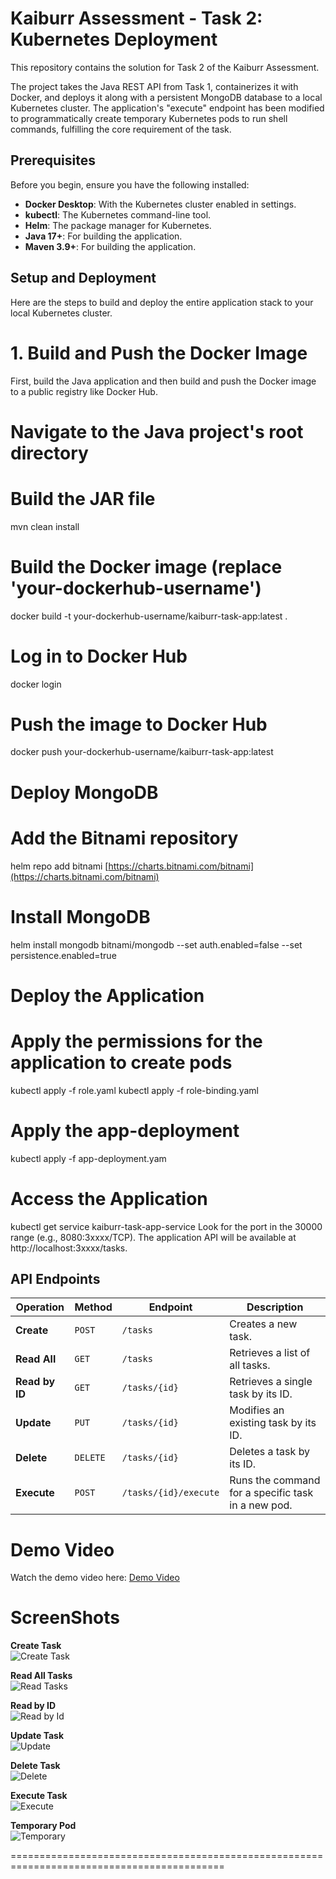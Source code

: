 # Kaiburr Assessment - Task 2: Kubernetes Deployment

This repository contains the solution for Task 2 of the Kaiburr Assessment.

The project takes the Java REST API from Task 1, containerizes it with Docker, and deploys it along with a persistent MongoDB database to a local Kubernetes cluster. The application's "execute" endpoint has been modified to programmatically create temporary Kubernetes pods to run shell commands, fulfilling the core requirement of the task.

## Prerequisites

Before you begin, ensure you have the following installed:
* **Docker Desktop**: With the Kubernetes cluster enabled in settings.
* **kubectl**: The Kubernetes command-line tool.
* **Helm**: The package manager for Kubernetes.
* **Java 17+**: For building the application.
* **Maven 3.9+**: For building the application.

## Setup and Deployment

Here are the steps to build and deploy the entire application stack to your local Kubernetes cluster.
# 1. Build and Push the Docker Image
First, build the Java application and then build and push the Docker image to a public registry like Docker Hub.

# Navigate to the Java project's root directory

# Build the JAR file
mvn clean install

# Build the Docker image (replace 'your-dockerhub-username')
docker build -t your-dockerhub-username/kaiburr-task-app:latest .

# Log in to Docker Hub
docker login

# Push the image to Docker Hub
docker push your-dockerhub-username/kaiburr-task-app:latest

# Deploy MongoDB
# Add the Bitnami repository
helm repo add bitnami [https://charts.bitnami.com/bitnami](https://charts.bitnami.com/bitnami)

# Install MongoDB
helm install mongodb bitnami/mongodb --set auth.enabled=false --set persistence.enabled=true

# Deploy the Application

# Apply the permissions for the application to create pods
kubectl apply -f role.yaml
kubectl apply -f role-binding.yaml

# Apply the app-deployment 
kubectl apply -f app-deployment.yam

# Access the Application
kubectl get service kaiburr-task-app-service
Look for the port in the 30000 range (e.g., 8080:3xxxx/TCP). The application API will be available at http://localhost:3xxxx/tasks.

## API Endpoints

| Operation  | Method | Endpoint                    | Description                                       |
|------------|--------|-----------------------------|---------------------------------------------------|
| **Create** | `POST` | `/tasks`                    | Creates a new task.                               |
| **Read All** | `GET`  | `/tasks`                  | Retrieves a list of all tasks.                    |
| **Read by ID** | `GET`  | `/tasks/{id}`           | Retrieves a single task by its ID.                |
| **Update** | `PUT`  | `/tasks/{id}`               | Modifies an existing task by its ID.              |
| **Delete** | `DELETE` | `/tasks/{id}`             | Deletes a task by its ID.                         |
| **Execute** | `POST` | `/tasks/{id}/execute`      | Runs the command for a specific task in a new pod.|


# Demo Video
Watch the demo video here: [Demo Video](https://drive.google.com/file/d/13q9KY-LN0mhZe18JysmYZdZxeqfs_pER/view?usp=sharing)



# ScreenShots

**Create Task**  
![Create Task](screenshots/dk_postman/create_task.png)

**Read All Tasks**  
![Read Tasks](screenshots/dk_postman/Read_All_Tasks.png)

**Read by ID**  
![Read by Id](screenshots/dk_postman/Read_by_ID.png)

**Update Task**  
![Update](screenshots/dk_postman/Update_Task.png)

**Delete Task**  
![Delete](screenshots/dk_postman/Delete_Task.png)

**Execute Task**  
![Execute](screenshots/dk_postman/Execute_Task.png)

**Temporary Pod**  
![Temporary](screenshots/dk_postman/Temp_Pod.png)



===========================================================================================

